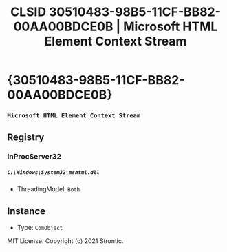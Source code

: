 ﻿---
title: "CLSID 30510483-98B5-11CF-BB82-00AA00BDCE0B | Microsoft HTML Element Context Stream"
excerpt: What is COM-Object CLSID 30510483-98B5-11CF-BB82-00AA00BDCE0B?
---

# {30510483-98B5-11CF-BB82-00AA00BDCE0B}

### `Microsoft HTML Element Context Stream`

## Registry


### InProcServer32

##### `C:\Windows\System32\mshtml.dll`
* ThreadingModel: `Both`

## Instance

* Type: `ComObject`

MIT License. Copyright (c) 2021 Strontic.


